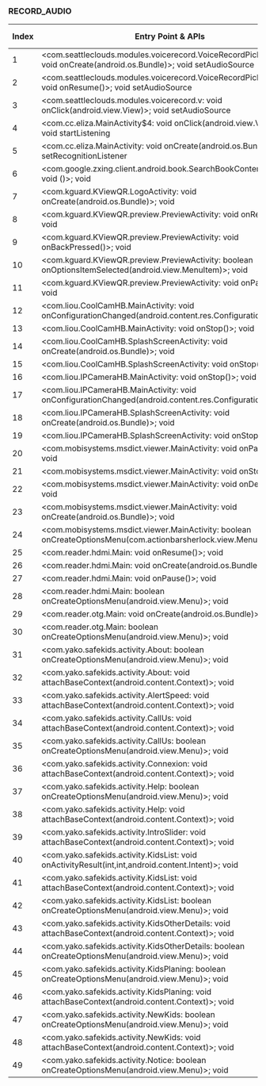 ### RECORD_AUDIO
| Index | Entry Point & APIs | Screen shot | Resource id | Label |
| ------------- | ------------- | ------------- |-------------|-------------|
| 1 | <com.seattleclouds.modules.voicerecord.VoiceRecordPickerActivity: void onCreate(android.os.Bundle)>; void setAudioSource | ![](D:\COSMOS\output\py\Play_win8\Libraries_Demo\com.live.biggboss10\com.seattleclouds.modules.voicerecord.VoiceRecordPickerActivity.png) |  | T |
| 2 | <com.seattleclouds.modules.voicerecord.VoiceRecordPickerActivity: void onResume()>; void setAudioSource | ![](D:\COSMOS\output\py\Play_win8\Libraries_Demo\com.live.biggboss10\com.seattleclouds.modules.voicerecord.VoiceRecordPickerActivity.png) |  | T |
| 3 | <com.seattleclouds.modules.voicerecord.v: void onClick(android.view.View)>; void setAudioSource | ![](D:\COSMOS\output\py\Play_win8\Libraries_Demo\com.live.biggboss10\com.seattleclouds.modules.voicerecord.VoiceRecordPickerActivity.png) |  | T |
| 4 | <com.cc.eliza.MainActivity$4: void onClick(android.view.View)>; void startListening | ![](D:\COSMOS\output\py\Play_win8\Libraries_Demo\com.cc.eliza\com.cc.eliza.MainActivity.png) |  | T |
| 5 | <com.cc.eliza.MainActivity: void onCreate(android.os.Bundle)>; void setRecognitionListener | ![](D:\COSMOS\output\py\Play_win8\Libraries_Demo\com.cc.eliza\com.cc.eliza.MainActivity.png) |  | T |
| 6 | <com.google.zxing.client.android.book.SearchBookContentsActivity: void <init>()>; void <init> | ![](D:\COSMOS\output\py\Play_win8\Libraries_Demo\com.kguard.KViewQR\com.google.zxing.client.android.book.SearchBookContentsActivity.png) |  | F |
| 7 | <com.kguard.KViewQR.LogoActivity: void onCreate(android.os.Bundle)>; void <init> | ![](D:\COSMOS\output\py\Play_win8\Libraries_Demo\com.kguard.KViewQR\com.kguard.KViewQR.LogoActivity.png) |  | F |
| 8 | <com.kguard.KViewQR.preview.PreviewActivity: void onRestart()>; void <init> | ![](D:\COSMOS\output\py\Play_win8\Libraries_Demo\com.kguard.KViewQR\com.kguard.KViewQR.preview.PreviewActivity.png) |  | F |
| 9 | <com.kguard.KViewQR.preview.PreviewActivity: void onBackPressed()>; void <init> | ![](D:\COSMOS\output\py\Play_win8\Libraries_Demo\com.kguard.KViewQR\com.kguard.KViewQR.preview.PreviewActivity.png) |  | F |
| 10 | <com.kguard.KViewQR.preview.PreviewActivity: boolean onOptionsItemSelected(android.view.MenuItem)>; void <init> | ![](D:\COSMOS\output\py\Play_win8\Libraries_Demo\com.kguard.KViewQR\com.kguard.KViewQR.preview.PreviewActivity.png) |  | F |
| 11 | <com.kguard.KViewQR.preview.PreviewActivity: void onPause()>; void <init> | ![](D:\COSMOS\output\py\Play_win8\Libraries_Demo\com.kguard.KViewQR\com.kguard.KViewQR.preview.PreviewActivity.png) |  | F |
| 12 | <com.liou.CoolCamHB.MainActivity: void onConfigurationChanged(android.content.res.Configuration)>; void <init> | ![](D:\COSMOS\output\py\Play_win8\Libraries_Demo\com.liou.CoolCamHB\com.liou.CoolCamHB.MainActivity.png) |  | D |
| 13 | <com.liou.CoolCamHB.MainActivity: void onStop()>; void <init> | ![](D:\COSMOS\output\py\Play_win8\Libraries_Demo\com.liou.CoolCamHB\com.liou.CoolCamHB.MainActivity.png) |  | D |
| 14 | <com.liou.CoolCamHB.SplashScreenActivity: void onCreate(android.os.Bundle)>; void <init> | ![](D:\COSMOS\output\py\Play_win8\Libraries_Demo\com.liou.CoolCamHB\com.liou.CoolCamHB.SplashScreenActivity.png) |  | D |
| 15 | <com.liou.CoolCamHB.SplashScreenActivity: void onStop()>; void <init> | ![](D:\COSMOS\output\py\Play_win8\Libraries_Demo\com.liou.CoolCamHB\com.liou.CoolCamHB.SplashScreenActivity.png) |  | D |
| 16 | <com.liou.IPCameraHB.MainActivity: void onStop()>; void <init> | ![](D:\COSMOS\output\py\Play_win8\Libraries_Demo\com.liou.IPCameraHB\com.liou.IPCameraHB.MainActivity.png) |  | D |
| 17 | <com.liou.IPCameraHB.MainActivity: void onConfigurationChanged(android.content.res.Configuration)>; void <init> | ![](D:\COSMOS\output\py\Play_win8\Libraries_Demo\com.liou.IPCameraHB\com.liou.IPCameraHB.MainActivity.png) |  | D |
| 18 | <com.liou.IPCameraHB.SplashScreenActivity: void onCreate(android.os.Bundle)>; void <init> | ![](D:\COSMOS\output\py\Play_win8\Libraries_Demo\com.liou.IPCameraHB\com.liou.IPCameraHB.SplashScreenActivity.png) |  | D |
| 19 | <com.liou.IPCameraHB.SplashScreenActivity: void onStop()>; void <init> | ![](D:\COSMOS\output\py\Play_win8\Libraries_Demo\com.liou.IPCameraHB\com.liou.IPCameraHB.SplashScreenActivity.png) |  | D |
| 20 | <com.mobisystems.msdict.viewer.MainActivity: void onPause()>; void <init> | ![](D:\COSMOS\output\py\Play_win8\Libraries_Demo\com.mobisystems.msdict.embedded.wireless.mcgrawhill.peb\com.mobisystems.msdict.viewer.MainActivity.png) |  | F |
| 21 | <com.mobisystems.msdict.viewer.MainActivity: void onStop()>; void <init> | ![](D:\COSMOS\output\py\Play_win8\Libraries_Demo\com.mobisystems.msdict.embedded.wireless.mcgrawhill.peb\com.mobisystems.msdict.viewer.MainActivity.png) |  | F |
| 22 | <com.mobisystems.msdict.viewer.MainActivity: void onDestroy()>; void <init> | ![](D:\COSMOS\output\py\Play_win8\Libraries_Demo\com.mobisystems.msdict.embedded.wireless.mcgrawhill.peb\com.mobisystems.msdict.viewer.MainActivity.png) |  | F |
| 23 | <com.mobisystems.msdict.viewer.MainActivity: void onCreate(android.os.Bundle)>; void <init> | ![](D:\COSMOS\output\py\Play_win8\Libraries_Demo\com.mobisystems.msdict.embedded.wireless.mcgrawhill.peb\com.mobisystems.msdict.viewer.MainActivity.png) |  | F |
| 24 | <com.mobisystems.msdict.viewer.MainActivity: boolean onCreateOptionsMenu(com.actionbarsherlock.view.Menu)>; void <init> | ![](D:\COSMOS\output\py\Play_win8\Libraries_Demo\com.mobisystems.msdict.embedded.wireless.mcgrawhill.peb\com.mobisystems.msdict.viewer.MainActivity.png) |  | F |
| 25 | <com.reader.hdmi.Main: void onResume()>; void <init> | ![](D:\COSMOS\output\py\Play_win8\Libraries_Demo\com.reader.hdmi\com.reader.hdmi.Main.png) |  | D |
| 26 | <com.reader.hdmi.Main: void onCreate(android.os.Bundle)>; void <init> | ![](D:\COSMOS\output\py\Play_win8\Libraries_Demo\com.reader.hdmi\com.reader.hdmi.Main.png) | |  D |
| 27 | <com.reader.hdmi.Main: void onPause()>; void <init> | ![](D:\COSMOS\output\py\Play_win8\Libraries_Demo\com.reader.hdmi\com.reader.hdmi.Main.png) |  | D |
| 28 | <com.reader.hdmi.Main: boolean onCreateOptionsMenu(android.view.Menu)>; void <init> | ![](D:\COSMOS\output\py\Play_win8\Libraries_Demo\com.reader.hdmi\com.reader.hdmi.Main.png) |  | D |
| 29 | <com.reader.otg.Main: void onCreate(android.os.Bundle)>; void <init> | ![](D:\COSMOS\output\py\Play_win8\Libraries_Demo\com.reader.otg\com.reader.otg.Main.png) |  | D |
| 30 | <com.reader.otg.Main: boolean onCreateOptionsMenu(android.view.Menu)>; void <init> | ![](D:\COSMOS\output\py\Play_win8\Libraries_Demo\com.reader.otg\com.reader.otg.Main.png) |  | D |
| 31 | <com.yako.safekids.activity.About: boolean onCreateOptionsMenu(android.view.Menu)>; void <init> | ![](D:\COSMOS\output\py\Play_win8\Libraries_Demo\com.safekids.android\com.yako.safekids.activity.About.png) |  | F |
| 32 | <com.yako.safekids.activity.About: void attachBaseContext(android.content.Context)>; void <init> | ![](D:\COSMOS\output\py\Play_win8\Libraries_Demo\com.safekids.android\com.yako.safekids.activity.About.png) |  | F |
| 33 | <com.yako.safekids.activity.AlertSpeed: void attachBaseContext(android.content.Context)>; void <init> | ![](D:\COSMOS\output\py\Play_win8\Libraries_Demo\com.safekids.android\com.yako.safekids.activity.AlertSpeed.png) |  | F |
| 34 | <com.yako.safekids.activity.CallUs: void attachBaseContext(android.content.Context)>; void <init> | ![](D:\COSMOS\output\py\Play_win8\Libraries_Demo\com.safekids.android\com.yako.safekids.activity.CallUs.png) |  | F |
| 35 | <com.yako.safekids.activity.CallUs: boolean onCreateOptionsMenu(android.view.Menu)>; void <init> | ![](D:\COSMOS\output\py\Play_win8\Libraries_Demo\com.safekids.android\com.yako.safekids.activity.CallUs.png) |  | F |
| 36 | <com.yako.safekids.activity.Connexion: void attachBaseContext(android.content.Context)>; void <init> | ![](D:\COSMOS\output\py\Play_win8\Libraries_Demo\com.safekids.android\com.yako.safekids.activity.Connexion.png) |  | F |
| 37 | <com.yako.safekids.activity.Help: boolean onCreateOptionsMenu(android.view.Menu)>; void <init> | ![](D:\COSMOS\output\py\Play_win8\Libraries_Demo\com.safekids.android\com.yako.safekids.activity.Help.png) |  | F |
| 38 | <com.yako.safekids.activity.Help: void attachBaseContext(android.content.Context)>; void <init> | ![](D:\COSMOS\output\py\Play_win8\Libraries_Demo\com.safekids.android\com.yako.safekids.activity.Help.png) |  | F |
| 39 | <com.yako.safekids.activity.IntroSlider: void attachBaseContext(android.content.Context)>; void <init> | ![](D:\COSMOS\output\py\Play_win8\Libraries_Demo\com.safekids.android\com.yako.safekids.activity.IntroSlider.png) |  | F |
| 40 | <com.yako.safekids.activity.KidsList: void onActivityResult(int,int,android.content.Intent)>; void <init> | ![](D:\COSMOS\output\py\Play_win8\Libraries_Demo\com.safekids.android\com.yako.safekids.activity.KidsList.png) |  | F |
| 41 | <com.yako.safekids.activity.KidsList: void attachBaseContext(android.content.Context)>; void <init> | ![](D:\COSMOS\output\py\Play_win8\Libraries_Demo\com.safekids.android\com.yako.safekids.activity.KidsList.png) |  | F |
| 42 | <com.yako.safekids.activity.KidsList: boolean onCreateOptionsMenu(android.view.Menu)>; void <init> | ![](D:\COSMOS\output\py\Play_win8\Libraries_Demo\com.safekids.android\com.yako.safekids.activity.KidsList.png) |  | F |
| 43 | <com.yako.safekids.activity.KidsOtherDetails: void attachBaseContext(android.content.Context)>; void <init> | ![](D:\COSMOS\output\py\Play_win8\Libraries_Demo\com.safekids.android\com.yako.safekids.activity.KidsOtherDetails.png) |  | F |
| 44 | <com.yako.safekids.activity.KidsOtherDetails: boolean onCreateOptionsMenu(android.view.Menu)>; void <init> | ![](D:\COSMOS\output\py\Play_win8\Libraries_Demo\com.safekids.android\com.yako.safekids.activity.KidsOtherDetails.png) |  | F |
| 45 | <com.yako.safekids.activity.KidsPlaning: boolean onCreateOptionsMenu(android.view.Menu)>; void <init> | ![](D:\COSMOS\output\py\Play_win8\Libraries_Demo\com.safekids.android\com.yako.safekids.activity.KidsPlaning.png) |  | F |
| 46 | <com.yako.safekids.activity.KidsPlaning: void attachBaseContext(android.content.Context)>; void <init> | ![](D:\COSMOS\output\py\Play_win8\Libraries_Demo\com.safekids.android\com.yako.safekids.activity.KidsPlaning.png) |  | F |
| 47 | <com.yako.safekids.activity.NewKids: boolean onCreateOptionsMenu(android.view.Menu)>; void <init> | ![](D:\COSMOS\output\py\Play_win8\Libraries_Demo\com.safekids.android\com.yako.safekids.activity.NewKids.png) |  | F |
| 48 | <com.yako.safekids.activity.NewKids: void attachBaseContext(android.content.Context)>; void <init> | ![](D:\COSMOS\output\py\Play_win8\Libraries_Demo\com.safekids.android\com.yako.safekids.activity.NewKids.png) |  | F |
| 49 | <com.yako.safekids.activity.Notice: boolean onCreateOptionsMenu(android.view.Menu)>; void <init> | ![](D:\COSMOS\output\py\Play_win8\Libraries_Demo\com.safekids.android\com.yako.safekids.activity.Notice.png) |  | F |
